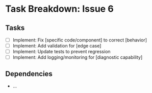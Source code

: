 # Task Breakdown: Issue 6

## Tasks

- [ ] Implement: Fix [specific code/component] to correct [behavior]
- [ ] Implement: Add validation for [edge case]
- [ ] Implement: Update tests to prevent regression
- [ ] Implement: Add logging/monitoring for [diagnostic capability]

## Dependencies

- ...
